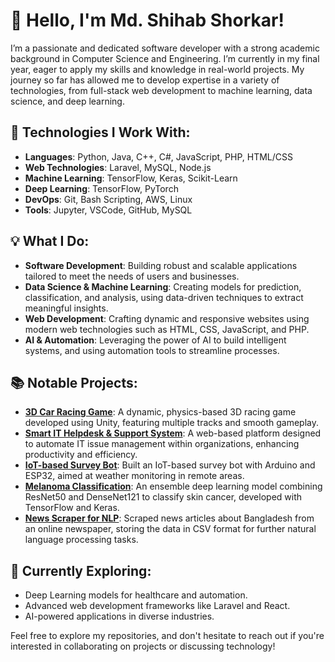 # 👋 Hello, I'm Md. Shihab Shorkar!

I’m a passionate and dedicated software developer with a strong academic background in Computer Science and Engineering. I’m currently in my final year, eager to apply my skills and knowledge in real-world projects. My journey so far has allowed me to develop expertise in a variety of technologies, from full-stack web development to machine learning, data science, and deep learning.

## 🔧 Technologies I Work With:
- **Languages**: Python, Java, C++, C#, JavaScript, PHP, HTML/CSS
- **Web Technologies**: Laravel, MySQL, Node.js
- **Machine Learning**: TensorFlow, Keras, Scikit-Learn
- **Deep Learning**: TensorFlow, PyTorch
- **DevOps**: Git, Bash Scripting, AWS, Linux
- **Tools**: Jupyter, VSCode, GitHub, MySQL

## 💡 What I Do:
- **Software Development**: Building robust and scalable applications tailored to meet the needs of users and businesses.
- **Data Science & Machine Learning**: Creating models for prediction, classification, and analysis, using data-driven techniques to extract meaningful insights.
- **Web Development**: Crafting dynamic and responsive websites using modern web technologies such as HTML, CSS, JavaScript, and PHP.
- **AI & Automation**: Leveraging the power of AI to build intelligent systems, and using automation tools to streamline processes.

## 📚 Notable Projects:
- **[3D Car Racing Game](#)**: A dynamic, physics-based 3D racing game developed using Unity, featuring multiple tracks and smooth gameplay.
- **[Smart IT Helpdesk & Support System](#)**: A web-based platform designed to automate IT issue management within organizations, enhancing productivity and efficiency.
- **[IoT-based Survey Bot](#)**: Built an IoT-based survey bot with Arduino and ESP32, aimed at weather monitoring in remote areas.
- **[Melanoma Classification](#)**: An ensemble deep learning model combining ResNet50 and DenseNet121 to classify skin cancer, developed with TensorFlow and Keras.
- **[News Scraper for NLP](#)**: Scraped news articles about Bangladesh from an online newspaper, storing the data in CSV format for further natural language processing tasks.

## 🌱 Currently Exploring:
- Deep Learning models for healthcare and automation.
- Advanced web development frameworks like Laravel and React.
- AI-powered applications in diverse industries.

Feel free to explore my repositories, and don't hesitate to reach out if you're interested in collaborating on projects or discussing technology!
